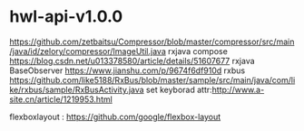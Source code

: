 # hwl-api-v1.0.0

https://github.com/zetbaitsu/Compressor/blob/master/compressor/src/main/java/id/zelory/compressor/ImageUtil.java
rxjava compose https://blog.csdn.net/u013378580/article/details/51607677
rxjava BaseObserver https://www.jianshu.com/p/9674f6df910d
rxbus https://github.com/like5188/RxBus/blob/master/sample/src/main/java/com/like/rxbus/sample/RxBusActivity.java
set keyborad attr:http://www.a-site.cn/article/1219953.html

flexboxlayout : https://github.com/google/flexbox-layout
